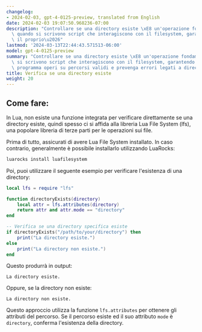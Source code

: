 ```yaml
---
changelog:
- 2024-02-03, gpt-4-0125-preview, translated from English
date: 2024-02-03 19:07:50.968236-07:00
description: "Controllare se una directory esiste \xE8 un'operazione fondamentale\
  \ quando si scrivono script che interagiscono con il filesystem, garantendo che\
  \ il proprio\u2026"
lastmod: '2024-03-13T22:44:43.571513-06:00'
model: gpt-4-0125-preview
summary: "Controllare se una directory esiste \xE8 un'operazione fondamentale quando\
  \ si scrivono script che interagiscono con il filesystem, garantendo che il proprio\
  \ programma operi su percorsi validi e prevenga errori legati a directory inesistenti."
title: Verifica se una directory esiste
weight: 20
---
```


## Come fare:
In Lua, non esiste una funzione integrata per verificare direttamente se una directory esiste, quindi spesso ci si affida alla libreria Lua File System (lfs), una popolare libreria di terze parti per le operazioni sui file.

Prima di tutto, assicurati di avere Lua File System installato. In caso contrario, generalmente è possibile installarlo utilizzando LuaRocks:

```sh
luarocks install luafilesystem
```

Poi, puoi utilizzare il seguente esempio per verificare l'esistenza di una directory:

```lua
local lfs = require "lfs"

function directoryExists(directory)
    local attr = lfs.attributes(directory)
    return attr and attr.mode == "directory"
end

-- Verifica se una directory specifica esiste
if directoryExists("/path/to/your/directory") then
    print("La directory esiste.")
else
    print("La directory non esiste.")
end
```

Questo produrrà in output:

```
La directory esiste.
```

Oppure, se la directory non esiste:

```
La directory non esiste.
```

Questo approccio utilizza la funzione `lfs.attributes` per ottenere gli attributi del percorso. Se il percorso esiste ed il suo attributo `mode` è `directory`, conferma l'esistenza della directory.

